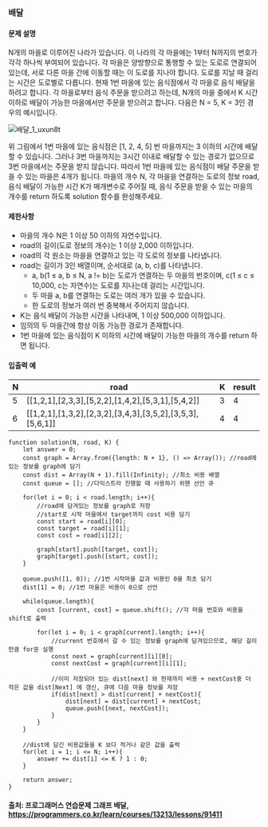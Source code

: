 ### 배달

#### 문제 설명
N개의 마을로 이루어진 나라가 있습니다. 이 나라의 각 마을에는 1부터 N까지의 번호가 각각 하나씩 부여되어 있습니다. 각 마을은 양방향으로 통행할 수 있는 도로로 연결되어 있는데, 서로 다른 마을 간에 이동할 때는 이 도로를 지나야 합니다. 도로를 지날 때 걸리는 시간은 도로별로 다릅니다. 현재 1번 마을에 있는 음식점에서 각 마을로 음식 배달을 하려고 합니다. 각 마을로부터 음식 주문을 받으려고 하는데, N개의 마을 중에서 K 시간 이하로 배달이 가능한 마을에서만 주문을 받으려고 합니다. 다음은 N = 5, K = 3인 경우의 예시입니다.

![배달_1_uxun8t](https://user-images.githubusercontent.com/45866008/161217824-c3f4b1f7-6203-4d18-b851-96cff41b5f65.png)

위 그림에서 1번 마을에 있는 음식점은 [1, 2, 4, 5] 번 마을까지는 3 이하의 시간에 배달할 수 있습니다. 그러나 3번 마을까지는 3시간 이내로 배달할 수 있는 경로가 없으므로 3번 마을에서는 주문을 받지 않습니다. 따라서 1번 마을에 있는 음식점이 배달 주문을 받을 수 있는 마을은 4개가 됩니다.
마을의 개수 N, 각 마을을 연결하는 도로의 정보 road, 음식 배달이 가능한 시간 K가 매개변수로 주어질 때, 음식 주문을 받을 수 있는 마을의 개수를 return 하도록 solution 함수를 완성해주세요.

#### 제한사항
- 마을의 개수 N은 1 이상 50 이하의 자연수입니다.
- road의 길이(도로 정보의 개수)는 1 이상 2,000 이하입니다.
- road의 각 원소는 마을을 연결하고 있는 각 도로의 정보를 나타냅니다.
- road는 길이가 3인 배열이며, 순서대로 (a, b, c)를 나타냅니다.
  - a, b(1 ≤ a, b ≤ N, a != b)는 도로가 연결하는 두 마을의 번호이며, c(1 ≤ c ≤ 10,000, c는 자연수)는 도로를 지나는데 걸리는 시간입니다.
  - 두 마을 a, b를 연결하는 도로는 여러 개가 있을 수 있습니다.
  - 한 도로의 정보가 여러 번 중복해서 주어지지 않습니다.
- K는 음식 배달이 가능한 시간을 나타내며, 1 이상 500,000 이하입니다.
- 임의의 두 마을간에 항상 이동 가능한 경로가 존재합니다.
- 1번 마을에 있는 음식점이 K 이하의 시간에 배달이 가능한 마을의 개수를 return 하면 됩니다.

#### 입출력 예
|N|road|K|result|
|-|---|-|----|
|5|[[1,2,1],[2,3,3],[5,2,2],[1,4,2],[5,3,1],[5,4,2]]|3|4|
|6|[[1,2,1],[1,3,2],[2,3,2],[3,4,3],[3,5,2],[3,5,3],[5,6,1]]|4|4|

```
function solution(N, road, K) {
    let answer = 0;
    const graph = Array.from({length: N + 1}, () => Array()); //road에 있는 정보를 graph에 담기
    const dist = Array(N + 1).fill(Infinity); //최소 비용 배열
    const queue = []; //다익스트라 진행할 때 사용하기 위핸 선언 큐
    
    for(let i = 0; i < road.length; i++){
        //road에 담겨있는 정보를 graph로 저장
        //start로 시작 마을에서 target까지 cost 비용 담기
        const start = road[i][0];
        const target = road[i][1];
        const cost = road[i][2];
        
        graph[start].push([target, cost]);
        graph[target].push([start, cost]);
    }
    
    queue.push([1, 0]); //1번 시작마을 값과 비용인 0을 최초 담기
    dist[1] = 0; //1번 마을은 비용이 0으로 선언
    
    while(queue.length){
        const [current, cost] = queue.shift(); //각 마을 번호와 비용을 shift로 출력
        
        for(let i = 0; i < graph[current].length; i++){
            //current 번호에서 갈 수 있는 정보를 graph에 담겨있으므로, 해당 길이만큼 for문 실행
            const next = graph[current][i][0];
            const nextCost = graph[current][i][1];
            
            //이미 저장되어 있는 dist[next] 와 현재까지 비용 + nextCost중 더 작은 값을 dist[Next] 에 갱신, 큐에 다음 마을 정보를 저장
            if(dist[next] > dist[current] + nextCost){
                dist[next] = dist[current] + nextCost;
                queue.push([next, nextCost]);
            }
        }
    }
    
    //dist에 담긴 비용값들을 K 보다 적거나 같은 값을 출력    
    for(let i = 1; i <= N; i++){
        answer += dist[i] <= K ? 1 : 0;
    }
    
    return answer;
}
```

#### 출처: 프로그래머스 연습문제 그래프 배달, https://programmers.co.kr/learn/courses/13213/lessons/91411
